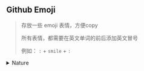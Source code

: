 ## Github Emoji

> 存放一些 emoji 表情，方便copy
>
> 所有表情，都需要在英文单词的前后添加英文冒号 
>
> 例如： `:` + `smile` + `:`

<details>
<summary>Nature</summary>
:bowtie: bowtie  

:smile: smile  

:simple_smile: simple_smile  

:laughing: laughing  

:blush: blush  

:smiley: smiley  

:relaxed: relaxed  

:smirk: smirk  

:heart_eyes: heart_eyes  

:kissing_heart: kissing_heart  

:kissing_closed_eyes: kissing_closed_eyes  

:flushed: flushed  

:relieved: relieved  

:satisfied: satisfied  

:grin: grin  

:wink: wink  

:stuck_out_tongue_winking_eye: stuck_out_tongue_winking_eye  

:stuck_out_tongue_closed_eyes: stuck_out_tongue_closed_eyes  

:grinning: grinning  

:kissing: kissing  

:kissing_smiling_eyes: kissing_smiling_eyes  

:stuck_out_tongue: stuck_out_tongue  

:sleeping: sleeping  

:worried: worried  

:frowning: frowning  

:anguished: anguished  

:open_mouth: open_mouth  

:grimacing: grimacing  

:confused: confused  

:hushed: hushed  

:expressionless: expressionless  

:unamused: unamused  

:sweat_smile: sweat_smile  

:sweat: sweat  

:disappointed_relieved: disappointed_relieved  

:weary: weary  

:pensive: pensive  

:disappointed: disappointed  

:confounded: confounded  

:fearful: fearful  

:cold_sweat: cold_sweat  

:persevere: persevere  

:cry: cry  

:sob: sob  

:joy: joy  

:astonished: astonished  

:scream: scream  

:neckbeard: neckbeard  

:tired_face: tired_face  

:angry: angry  

:rage: rage  

:triumph: triumph  

:sleepy: sleepy  

:yum: yum  

:mask: mask  

:sunglasses: sunglasses  

:dizzy_face: dizzy_face  

:imp: imp  

:smiling_imp: smiling_imp  

:neutral_face: neutral_face  

:no_mouth: no_mouth  

:innocent: innocent  

:alien: alien  

:yellow_heart: yellow_heart  

:blue_heart: blue_heart  

:purple_heart: purple_heart  

:heart: heart  

:green_heart: green_heart  

:broken_heart: broken_heart  

:heartbeat: heartbeat  

:heartpulse: heartpulse  

:two_hearts: two_hearts  

:revolving_hearts: revolving_hearts  

:cupid: cupid  

:sparkling_heart: sparkling_heart  

:sparkles: sparkles  

:star: star  

:star2: star2  

:dizzy: dizzy  

:boom: boom  

:collision: collision  

:anger: anger  

:exclamation: exclamation  

:question: question  

:grey_exclamation: grey_exclamation  

:grey_question: grey_question  

:zzz: zzz  

:dash: dash  

:sweat_drops: sweat_drops  

:notes: notes  

:musical_note: musical_note  

:fire: fire  

:hankey: hankey  

:poop: poop  

:shit: shit  

:+1: +1  

:thumbsup: thumbsup  

:-1: -1  

:thumbsdown: thumbsdown  

:ok_hand: ok_hand  

:punch: punch  

:facepunch: facepunch  

:fist: fist  

:v: v  

:wave: wave  

:hand: hand  

:raised_hand: raised_hand  

:open_hands: open_hands  

:point_up: point_up  

:point_down: point_down  

:point_left: point_left  

:point_right: point_right  

:raised_hands: raised_hands  

:pray: pray  

:point_up_2: point_up_2  

:clap: clap  

:muscle: muscle  

:metal: metal  

:fu: fu  

:runner: runner  

:running: running  

:couple: couple  

:family: family  

:two_men_holding_hands: two_men_holding_hands  

:two_women_holding_hands: two_women_holding_hands  

:dancer: dancer  

:dancers: dancers  

:ok_woman: ok_woman  

:no_good: no_good  

:information_desk_person: information_desk_person  

:raising_hand: raising_hand  

:bride_with_veil: bride_with_veil  

:person_with_pouting_face: person_with_pouting_face  

:person_frowning: person_frowning  

:bow: bow  

:couplekiss: couplekiss  

:couple_with_heart: couple_with_heart  

:massage: massage  

:haircut: haircut  

:nail_care: nail_care  

:boy: boy  

:girl: girl  

:woman: woman  

:man: man  

:baby: baby  

:older_woman: older_woman  

:older_man: older_man  

:person_with_blond_hair: person_with_blond_hair  

:man_with_gua_pi_mao: man_with_gua_pi_mao  

:man_with_turban: man_with_turban  

:construction_worker: construction_worker  

:cop: cop  

:angel: angel  

:princess: princess  

:smiley_cat: smiley_cat  

:smile_cat: smile_cat  

:heart_eyes_cat: heart_eyes_cat  

:kissing_cat: kissing_cat  

:smirk_cat: smirk_cat  

:scream_cat: scream_cat  

:crying_cat_face: crying_cat_face  

:joy_cat: joy_cat  

:pouting_cat: pouting_cat  

:japanese_ogre: japanese_ogre  

:japanese_goblin: japanese_goblin  

:see_no_evil: see_no_evil  

:hear_no_evil: hear_no_evil  

:speak_no_evil: speak_no_evil  

:guardsman: guardsman  

:skull: skull  

:feet: feet  

:lips: lips  

:kiss: kiss  

:droplet: droplet  

:ear: ear  

:eyes: eyes  

:nose: nose  

:tongue: tongue  

:love_letter: love_letter  

:bust_in_silhouette: bust_in_silhouette  

:busts_in_silhouette: busts_in_silhouette  

:speech_balloon: speech_balloon  

:thought_balloon: thought_balloon  

:feelsgood: feelsgood  

:finnadie: finnadie  

:goberserk: goberserk  

:godmode: godmode  

:hurtrealbad: hurtrealbad  

:rage1: rage1  

:rage2: rage2  

:rage3: rage3  

:rage4: rage4  

:suspect: suspect  

:trollface: trollface   
</details>
